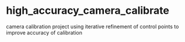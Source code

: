 # high_accuracy_camera_calibrate
camera calibration project using iterative refinement of control points to improve accuracy of calibration
